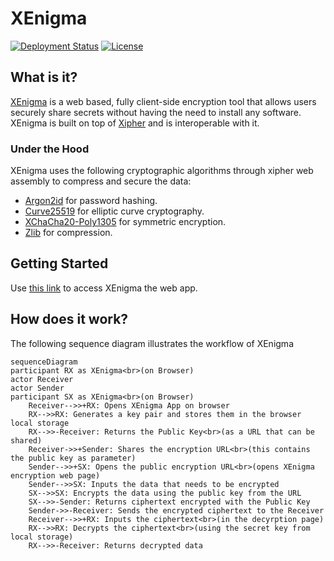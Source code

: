 # XEnigma
[![Deployment Status](https://github.com/shibina3/xenigma/actions/workflows/deploy.yaml/badge.svg)](https://github.com/shibina3/xenigma/actions/workflows/deploy.yaml)
[![License](https://img.shields.io/github/license/shibina3/xenigma)](https://github.com/shibina3/xenigma/blob/main/LICENSE)

## What is it?
[XEnigma](https://shibina3.github.io/xenigma) is a web based, fully client-side encryption tool that allows users securely share secrets without having the need to install any software. XEnigma is built on top of [Xipher](https://github.com/shibme/xipher) and is interoperable with it.

### Under the Hood
XEnigma uses the following cryptographic algorithms through xipher web assembly to compress and secure the data:
- [Argon2id](https://en.wikipedia.org/wiki/Argon2) for password hashing.
- [Curve25519](https://en.wikipedia.org/wiki/Curve25519) for elliptic curve cryptography.
- [XChaCha20-Poly1305](https://en.wikipedia.org/wiki/ChaCha20-Poly1305) for symmetric encryption.
- [Zlib](https://en.wikipedia.org/wiki/Zlib) for compression.

## Getting Started
Use [this link](https://shibina3.github.io/xenigma) to access XEnigma the web app.

## How does it work?
The following sequence diagram illustrates the workflow of XEnigma
```mermaid
sequenceDiagram
participant RX as XEnigma<br>(on Browser)
actor Receiver
actor Sender
participant SX as XEnigma<br>(on Browser)
    Receiver-->>+RX: Opens XEnigma App on browser
    RX-->>RX: Generates a key pair and stores them in the browser local storage
    RX-->>-Receiver: Returns the Public Key<br>(as a URL that can be shared)
    Receiver->>+Sender: Shares the encryption URL<br>(this contains the public key as parameter)
    Sender-->>+SX: Opens the public encryption URL<br>(opens XEnigma encryption web page)
    Sender-->>SX: Inputs the data that needs to be encrypted
    SX-->>SX: Encrypts the data using the public key from the URL
    SX-->>-Sender: Returns ciphertext encrypted with the Public Key
    Sender->>-Receiver: Sends the encrypted ciphertext to the Receiver
    Receiver-->>+RX: Inputs the ciphertext<br>(in the decyrption page)
    RX-->>RX: Decrypts the ciphertext<br>(using the secret key from local storage)
    RX-->>-Receiver: Returns decrypted data
```

